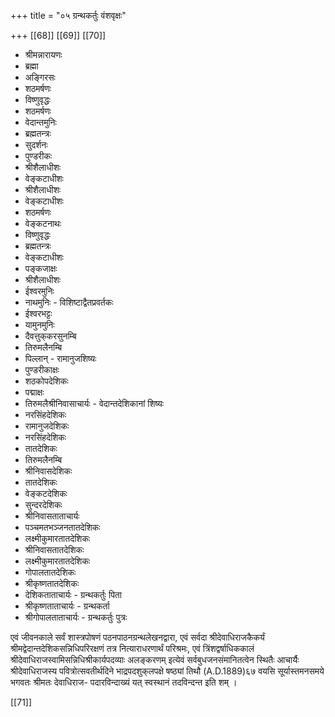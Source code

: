 +++
title = "०५ ग्रन्थकर्तुः वंशवृक्षः"

+++
[[68]] [[69]] [[70]]

- श्रीमन्नारायणः
- ब्रह्मा
- अङ्गिरसः
- शठमर्षणः
- विष्णुवृद्धः
- शठमर्षणः
- वेदान्तमुनिः
- ब्रह्मतन्त्रः
- सुदर्शनः
- पुण्डरीकः
- श्रीशैलाधीशः
- वेङ्कटाधीशः
- श्रीशैलाधीशः
- वेङ्कटाधीशः
- शठमर्षणः
- वेङ्कटनाथः
- विष्णुवृद्धः
- ब्रह्मतन्त्रः
- वेङ्कटाधीशः
- पङ्कजाक्षः
- श्रीशैलाधीशः
- ईश्वरमुनिः
- नाथमुनिः - विशिष्टाद्वैतप्रवर्तकः
- ईश्वरभट्टः
- यामुनमुनिः
- दैवत्तुक्‌करसुनम्बि
- तिरुमलैनम्बि
- पिल्लान्‌ - रामानुजशिष्यः
- पुण्डरीकाक्षः
- शठकोपदेशिकः
- पद्माक्षः
- तिरुमलैश्रीनिवासाचार्यः - वेदान्तदेशिकानां शिष्यः
- नरसिंहदेशिकः
- रामानुजदेशिकः
- नरसिंहदेशिकः
- तातदेशिकः
- तिरुमलैनम्बि
- श्रीनिवासदेशिकः
- तातदेशिकः
- वेङ्कटदेशिकः
- सुन्दरदेशिकः
- श्रीनिवासताताचार्यः
- पञ्चमतभञ्जनतातदेशिकः
- लक्ष्मीकुमारतातदेशिकः
- श्रीनिवासतातदेशिकः
- लक्ष्मीकुमारतातदेशिकः
- गोपालतातदेशिकः
- श्रीकृष्णतातदेशिकः
- देशिकताताचार्यः - ग्रन्थकर्तुः पिता
- श्रीकृष्णताताचार्यः - ग्रन्थकर्ता
- श्रीगोपालताताचार्यः -   ग्रन्थकर्तुः पुत्रः

एवं जीवनकाले सर्वं शास्त्रपोषणं पठनपाठनग्रन्थलेखनद्वारा, एवं सर्वदा श्रीदेवाधिराजकैकर्यं श्रीमद्वेदान्तदेशिकसन्निधिपरिरक्षणं तत्र नित्याराधरणार्थं परिश्रमः, एवं त्रिंशद्वर्षाधिककालं  श्रीदेवाधिराजस्वामिसन्निधिश्रीकार्यपदव्याः अलङ्करणम्‌ इत्येवं सर्वबुधजनसंमानितत्वेन स्थितैः आचार्यैः श्रीदेवाधिराजस्य पवित्रोत्सवतीर्थदिने भाद्रपदशुक्‌लपक्षे षष्ठ्यां तिथौ (A.D.1889)६७ वयसि सूर्यास्तमनसमये भगवतः श्रीमतः देवाधिराज- पदारविन्दाख्यं यत्‌ स्वस्थानं तदविन्दन्त इति शम्‌ ।

[[71]]